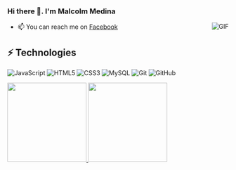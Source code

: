 ### Hi there 👋. I'm Malcolm Medina

<img align="right" alt="GIF" src="https://i.gifer.com/39Cg.gif" />

- 📫 You can reach me on [Facebook](https://www.facebook.com/xASAZINGx)

## ⚡ Technologies

![JavaScript](https://img.shields.io/badge/-JavaScript-black?style=flat-square&logo=javascript)
![HTML5](https://img.shields.io/badge/-HTML5-E34F26?style=flat-square&logo=html5&logoColor=white)
![CSS3](https://img.shields.io/badge/-CSS3-1572B6?style=flat-square&logo=css3)
![MySQL](https://img.shields.io/badge/-MySQL-black?style=flat-square&logo=mysql)
![Git](https://img.shields.io/badge/-Git-black?style=flat-square&logo=git)
![GitHub](https://img.shields.io/badge/-GitHub-181717?style=flat-square&logo=github)

<a href="https://github.com/AVS1508">
  <img height="180em" src="https://github-readme-stats.vercel.app/api?username=ASAZING&theme=buefy&show_icons=true" />
  <img height="180em" src="https://github-readme-stats.vercel.app/api/top-langs/?username=ASAZING&theme=buefy&layout=compact" />
</a>
<!--
**ASAZING/ASAZING** is a ✨ _special_ ✨ repository because its `README.md` (this file) appears on your GitHub profile.

Here are some ideas to get you started:

- 🔭 I’m currently working on ...
- 🌱 I’m currently learning ...
- 👯 I’m looking to collaborate on ...
- 🤔 I’m looking for help with ...
- 💬 Ask me about ...
- 📫 How to reach me: ...
- 😄 Pronouns: ...
- ⚡ Fun fact: ...
-->
